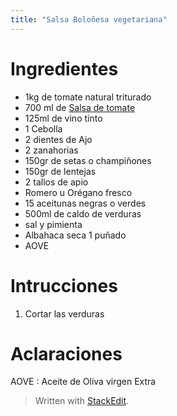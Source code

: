 ```yaml
---
title: "Salsa Boloñesa vegetariana"
---
```

# Ingredientes

 - 1kg de tomate natural triturado
 - 700 ml de [Salsa de tomate](/salsa-de-tomate)
 - 125ml de vino tinto
 - 1 Cebolla
 - 2 dientes de Ajo
 - 2 zanahorias
 - 150gr de setas o champiñones
 - 150gr de lentejas
 - 2 tallos de apio
 - Romero u Orégano fresco
 - 15 aceitunas negras o verdes
 - 500ml de caldo de verduras
 - sal y pimienta
 - Albahaca seca 1 puñado
 - AOVE

# Intrucciones

 1. Cortar las verduras 

 
 # Aclaraciones
 AOVE
 : Aceite de Oliva virgen Extra
 

> Written with [StackEdit](https://stackedit.io/).
<!--stackedit_data:
eyJoaXN0b3J5IjpbMTA0MjUyNDU5NV19
-->